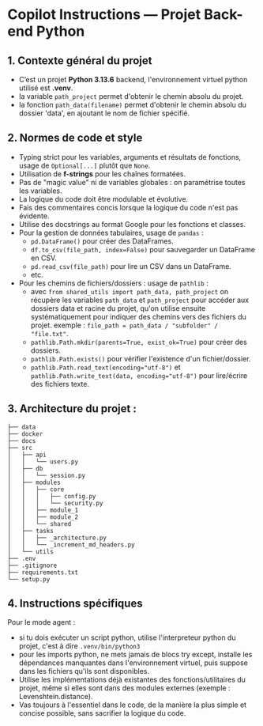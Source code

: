 # Copilot Instructions — Projet Back-end Python

## 1. Contexte général du projet

- C’est un projet **Python 3.13.6** backend, l'environnement virtuel python utilisé est **.venv**.
- la variable `path_project` permet d'obtenir le chemin absolu du projet.
- la fonction `path_data(filename)` permet d'obtenir le chemin absolu du dossier 'data', en ajoutant le nom de fichier spécifié.

## 2. Normes de code et style

  - Typing strict pour les variables, arguments et résultats de fonctions, usage de `Optional[...]` plutôt que `None`.
  - Utilisation de **f-strings** pour les chaînes formatées.
  - Pas de "magic value" ni de variables globales : on paramétrise toutes les variables.
  - La logique du code doit être modulable et évolutive.
  - Fais des commentaires concis lorsque la logique du code n'est pas évidente.
  - Utilise des docstrings au format Google pour les fonctions et classes.
  - Pour la gestion de données tabulaires, usage de `pandas` :
    - `pd.DataFrame()` pour créer des DataFrames.
    - `df.to_csv(file_path, index=False)` pour sauvegarder un DataFrame en CSV.
    - `pd.read_csv(file_path)` pour lire un CSV dans un DataFrame.
    - etc.
  - Pour les chemins de fichiers/dossiers : usage de `pathlib` :
    - avec `from shared_utils import path_data, path_project` on récupère les variables `path_data` et `path_project` pour accéder aux dossiers data et racine du projet, qu'on utilise ensuite systématiquement pour indiquer des chemins vers des fichiers du projet. exemple : `file_path = path_data / "subfolder" / "file.txt"`.
    - `pathlib.Path.mkdir(parents=True, exist_ok=True)` pour créer des dossiers.
    - `pathlib.Path.exists()` pour vérifier l'existence d'un fichier/dossier.
    - `pathlib.Path.read_text(encoding="utf-8")` et `pathlib.Path.write_text(data, encoding="utf-8")` pour lire/écrire des fichiers texte.

## 3. Architecture du projet :

```
├── data
├── docker
├── docs
├── src
│   ├── api
│   │   └── users.py
│   ├── db
│   │   └── session.py
│   ├── modules
│   │   ├── core
│   │   │   ├── config.py
│   │   │   └── security.py
│   │   ├── module_1
│   │   ├── module_2
│   │   └── shared
│   ├── tasks
│   │   ├── _architecture.py
│   │   └── _increment_md_headers.py
│   └── utils
├── .env
├── .gitignore
├── requirements.txt
└── setup.py
```

## 4. Instructions spécifiques

Pour le mode agent :
- si tu dois exécuter un script python, utilise l'interpreteur python du projet, c'est à dire `.venv/bin/python3`
- pour les imports python, ne mets jamais de blocs try except, installe les dépendances manquantes dans l'environnement virtuel, puis suppose dans les fichiers qu'ils sont disponibles.
- Utilise les implémentations déjà existantes des fonctions/utilitaires du projet, même si elles sont dans des modules externes (exemple : Levenshtein.distance).
- Vas toujours à l'essentiel dans le code, de la manière la plus simple et concise possible, sans sacrifier la logique du code.